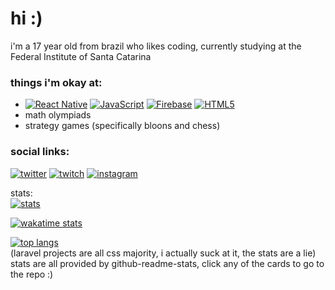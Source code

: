 # hi :)

i'm a 17 year old from brazil who likes coding, currently studying at the Federal Institute of Santa Catarina  

### things i'm okay at: 
- [![React Native](https://img.shields.io/badge/-React%20Native-black?style=for-the-badge&logo=react&link=https://github.com/ornnacio/)](https://github.com/ornnacio/) [![JavaScript](https://img.shields.io/badge/-JavaScript-black?style=for-the-badge&logo=javascript&link=https://github.com/ornnacio/)](https://github.com/ornnacio/) [![Firebase](https://img.shields.io/badge/-Firebase-black?style=for-the-badge&logo=firebase&link=https://github.com/ornnacio/)](https://github.com/ornnacio/) [![HTML5](https://img.shields.io/badge/-HTML5-black?style=for-the-badge&logo=html5&link=https://github.com/ornnacio/)](https://github.com/ornnacio/)
- math olympiads
- strategy games (specifically bloons and chess)

### social links:

[![twitter](https://img.shields.io/badge/-twitter-black?style=for-the-badge&logo=data%3Aimage%2Fpng%3Bbase64%2CiVBORw0KGgoAAAANSUhEUgAAABEAAAAOCAMAAAD%2BMweGAAABX1BMVEVHcEwdofIdofEdofEcofIcofIcofIdofIdofIcofIdoPEdofIdofIdofIdofIdofIcofIcofIcoPIdofIcofIcofIdofIcofIcoPIdoPEdofIdoPIcofIcofIcofIdofIcofIdofEdofEcofEcoPEdofIdofIdoPIcoPEdofIcoPEdofIcofIcofIdoPIcofIdofIcoPEdofIdoPIdofIcofIdoPIdofIdoPIdofEcofIdofIcofIdofIdoPIdofIdoPIdoPIdofIcofIdofIdoPEdofIdofEcofIcofIcofIdofIcofIcoPIcoPIdofIdoPIcoPIcofEcofIcofIdofIcoPIdofIcofIcofIcofIcofIcoPIcofIdofIcofIcofIdofIcofIcofEcofIdofIeqv8dpfgeq%2F8dpPcfrf8frP8dovMdpfkdovQep%2Fwfr%2F8dpvkdpPYdo%2FUeqPzhgruRAAAAZXRSTlMA%2B%2F75%2Fv3I%2Fv0C%2FgIB%2FN0oBMECkfotBhSR%2Ba3%2BBYr2%2BiICqf7%2B3gqL2RwBfPzz6PeLBMz0xvvaPitfmIeyOgEUA%2FynNe4C%2Bfzo8dg4lMxAB5dxCuM3HUH1iMsMRCBI2ChwNwNU6Rv4CHQAAADXSURBVHjaHImDemRRGARreM4dz25s27Zt28l%2FHef9R90fuqvI3JABDNJza6mnl%2FtH0td3LMXjdA948m29ZZ%2B5ME9voYdOd1BFlq2HV84v%2F35XJjtoMQPBcNI6Bq5%2BNk2nvSblaBWOySqcZbf98bBlOlqU%2FhidgpMtN6mUDhRAMPLeNQzMT%2FTVKiUiSsrsKpqBof5YuICKjZRjsMDs12dr8UrI%2B88%2FSKwzPabbCr7ajlaQoJjFGQnrRt%2BNVmIAu0f7YopYdkN9XQlweLC3syGhkd4m8oMIAAAMSynXAQyZ7gAAAABJRU5ErkJggg%3D%3D)](https://twitter.com/ornnacio) [![twitch](https://img.shields.io/badge/-twitch-black?style=for-the-badge&logo=data%3Aimage%2Fpng%3Bbase64%2CiVBORw0KGgoAAAANSUhEUgAAAA4AAAAOCAMAAAAolt3jAAABdFBMVEVHcExmR6RkRaNfPqD%2F%2F%2F9aOJ3Y0Oj%2F%2F%2F9kRaNePZ%2FY0OdmRqTY0eiYhMH%2B%2Fv6Ib7j8%2FP1gP6CVgL%2F%2B%2Ff5dO57z8fiGbbeAZ7OnlcvXz%2BdqTKZ%2FZbNlRaPWzudlRaOBZ7P6%2Bfv9%2FP3MweBZN5zKwN9pS6ZgP6CxodHf2exnSKVkRaNjQ6Kvn8%2F%2F%2F%2F9lRqR9YrJePZ9rTKeHbrdkRaNpS6ZlRaOXgcFnSKRlRqRjQ6JpSqZgP6BaOJ1aN51lRaNePZ9hQKHQx%2BNdPJ%2F%2F%2F%2F9jQ6PKv%2BDDtd%2F39fr9%2FP3LwOHDt9tkRKPa0%2Bmhjsf29PrHu916XLb5%2BPttUKj9%2Ff5kQKpjQqP%2B%2Fv6LcMDGu91tT6hjQqJhP6VkQ6Ty7%2FdgPKZvUalqR67QxuPh2%2B37%2B%2F1mRqV4XK6PdMT7%2BvzLwOBpR6vGueC0pNJ3W67n4vBoSKZkQajj3e6BaLRrSa9qSapePKJgPqHt6fSzpNLCtN7JvuCmkc7KvuNtjeeVAAAAQ3RSTlMAA%2Fjz%2FNT%2B%2Fvbz%2FgL%2BCf76%2FsAM%2Fsb6%2FAv%2B%2FlD76P6XEvn%2B%2Fsv9SPP9%2FUL0%2Ff79Svu5Yv1QQPj9pXbwSP7T2cvx%2FP7VtMFjywAAALdJREFUeNo9R4NiwwAQvTiZbdu2twtn1bbt9uPr9vnBNrkhUEID1OPTAyw4N11SUNI0qfRcfoE56xbXBl1hgDTPc6rNHVCTeVpmgBdZRKNJwWihe79%2BFfRFuvf17RMde3Txrn57EN8%2FfvRTK%2Fvh%2B%2Frtwz9E5Dhc8h8Br5vmPMs4OjQwblhdhJ3dw5NUbG12YvB7bATAG0pkby%2Fidsv%2FcD8QcHB6dpnJXR%2Bvz0zWXwNX6fObRvcC1ADz4SXM2TRh%2FAAAAABJRU5ErkJggg%3D%3D)](https://twitch.tv/ornnacio) [![instagram](https://img.shields.io/badge/-instagram-black?style=for-the-badge&logo=data%3Aimage%2Fpng%3Bbase64%2CiVBORw0KGgoAAAANSUhEUgAAAA4AAAAOCAMAAAAolt3jAAACQFBMVEVHcEyOSMLtCx6sOpvYG0jBLHT2AQifRbWUTciRTcn2JwOwOZPmECjIJmClQKeQSsaYS8GaSb3EKWzWHUzuCBiKRb33DwG4M4T2SgS5MoPfFjn3CgWOScSwN42MRsDiEzKVTMbZGkaGQri1NYqYSsCjQarNI13CKm%2FUHk30BxH2BAOJRLv3MgCJRLz2aQTrDCKJRLyPScSCP7OCPrOrO5iBPrKMRr%2FNI1x8Oa18Oa1%2FO7F%2FO7F5OKl5OKm4MoL3GgDmECrLJF2xN5H3VAD0BQaFQrb2iAScR7q5MH3dFzyPScXoDifWHUbALHPWHUmmP6aUTMe2NIjMJF7iFDOKRLr3bgL2bAL3HAD3WQD0BxCNSMD2rAT1pAm0NYv3qQKfRbX3NgD3zQL2BAr3EwH3vgD1hgX3vgD21wj3zQHkEi%2F0SQP3BwL32Af0ZwSqPJ6PTMf1IwGYSb22NIjuChz1CQXiEzTwCRXDKm%2BkQKXVHUzJJV3oDySsO5i2NIfALXbZGka%2FLHThFDTWHEjlJ2jQJF78EzTFOpnDRri0UNL%2FCxznG0jKL36ZTtCpVuKUSsv%2FBwb%2FPAHnKGqdUNLRMoT%2FXgGQR8b%2FHgH%2FGgKNRMLKLnupS8P%2FgAGqVuTxHU7%2FEzKJQL6BO7X%2FQQD%2FBwqJQL%2F%2FowGHQbu1QKnhHEnHLnnUJWH7Cx7%2FbgD%2FPQCLRcD9nAD%2FxAH%2F2AH%2BewD%2FxQCQSMXPL37%2BWgCUS8rpHEv%2BOQD%2BFwCYTcz8BQehR7vXJWK2P6j%2BCx6vg9yGAAAAg3RSTlMAbKOly9ujoqJsbnZSMmmibcOIqUdtp55tqadv3zix7Nv%2BaeacafRgYGtcu6KKb5KYojN7N2Hh0tL55%2FZETlfbkkuQpztHbfM4d9FkMkJCz9rNrsxMjnj72JpKZjj%2BguLY0Orp6kr5TPbjSKZDTNdJR0vX3UrXSq5KrS5VVf3Pz0%2F7Te5C1rYAAADXSURBVAhbBcG7SgNBFAbgnDP%2FmZl13Z1dciGN4JukD2gnKWIjJFiI2lkGfQJTCW5vFfIKKcTehxAkYiHEKHuJM34ftY5wsi1rNso84gXH41C8fVZlJ8nthCC%2BeN9%2Bw9S7OhQBo4f1qW2I5N775grlx8ZUd1opp8Ux%2F2zWza010T4uOs6i%2BgKsnvE8W0RaA6nXNp7LzZN1mYLpedOT61DkqWMg6v%2FFXVn6rh6tNHPcb%2B9dtg%2Bzg%2BmrgOlMfitlVcgZhMDx0OokMSkRy0BR65yGOwVFjGea%2FQOgzz%2BvNbIUlwAAAABJRU5ErkJggg%3D%3D)](http://instagram.com/ornnacio)

stats:  
[![stats](https://github-readme-stats.vercel.app/api?username=ornnacio&show_icons=true)](https://github.com/anuraghazra/github-readme-stats)

[![wakatime stats](https://github-readme-stats.vercel.app/api/wakatime?username=ornnacio)](https://github.com/anuraghazra/github-readme-stats)

[![top langs](https://github-readme-stats.vercel.app/api/top-langs/?username=ornnacio)](https://github.com/anuraghazra/github-readme-stats)  
(laravel projects are all css majority, i actually suck at it, the stats are a lie)  
stats are all provided by github-readme-stats, click any of the cards to go to the repo :)
